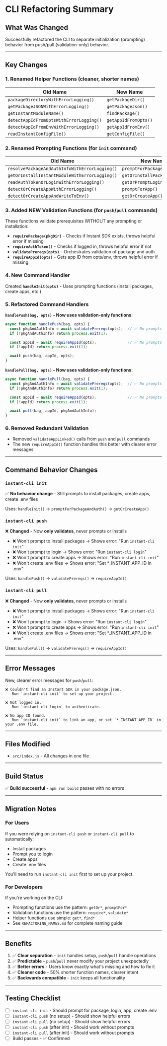 # CLI Refactoring Summary

## What Was Changed

Successfully refactored the CLI to separate initialization (prompting) behavior from push/pull (validation-only) behavior.

---

## Key Changes

### 1. **Renamed Helper Functions** (cleaner, shorter names)

| Old Name | New Name |
|----------|----------|
| `packageDirectoryWithErrorLogging()` | `getPackageDir()` |
| `getPackageJSONWithErrorLogging()` | `getPackageJson()` |
| `getInstantModuleName()` | `findPackage()` |
| `detectAppIdFromOptsWithErrorLogging()` | `getAppIdFromOpts()` |
| `detectAppIdFromEnvWithErrorLogging()` | `getAppIdFromEnv()` |
| `readInstantConfigFile()` | `getConfigFile()` |

### 2. **Renamed Prompting Functions** (for `init` command)

| Old Name | New Name |
|----------|----------|
| `resolvePackageAndAuthInfoWithErrorLogging()` | `promptForPackageAndAuth()` |
| `getOrInstallInstantModuleWithErrorLogging()` | `getOrInstallPackage()` |
| `readAuthTokenOrLoginWithErrorLogging()` | `getOrPromptLogin()` |
| `detectOrCreateAppWithErrorLogging()` | `promptForApp()` |
| `detectOrCreateAppAndWriteToEnv()` | `getOrCreateApp()` |

### 3. **Added NEW Validation Functions** (for `push`/`pull` commands)

These functions validate prerequisites WITHOUT any prompting or installation:

- **`requirePackage(pkgDir)`** - Checks if Instant SDK exists, throws helpful error if missing
- **`requireAuthToken()`** - Checks if logged in, throws helpful error if not
- **`validatePrereqs(opts)`** - Orchestrates validation of package and auth
- **`requireAppId(opts)`** - Gets app ID from opts/env, throws helpful error if missing

### 4. **New Command Handler**

Created **`handleInit(opts)`** - Uses prompting functions (install packages, create apps, etc.)

### 5. **Refactored Command Handlers**

**`handlePush(bag, opts)` - Now uses validation-only functions:**
```javascript
async function handlePush(bag, opts) {
  const pkgAndAuthInfo = await validatePrereqs(opts);  // ✅ No prompts
  if (!pkgAndAuthInfo) return process.exit(1);

  const appId = await requireAppId(opts);              // ✅ No prompts
  if (!appId) return process.exit(1);

  await push(bag, appId, opts);
}
```

**`handlePull(bag, opts)` - Now uses validation-only functions:**
```javascript
async function handlePull(bag, opts) {
  const pkgAndAuthInfo = await validatePrereqs(opts);  // ✅ No prompts
  if (!pkgAndAuthInfo) return process.exit(1);

  const appId = await requireAppId(opts);              // ✅ No prompts
  if (!appId) return process.exit(1);

  await pull(bag, appId, pkgAndAuthInfo);
}
```

### 6. **Removed Redundant Validation**

- Removed `validateAppLinked()` calls from `push` and `pull` commands
- The new `requireAppId()` function handles this better with clearer error messages

---

## Command Behavior Changes

### `instant-cli init`
✅ **No behavior change** - Still prompts to install packages, create apps, create .env files

Uses: `handleInit()` → `promptForPackageAndAuth()` → `getOrCreateApp()`

### `instant-cli push`
❌ **Changed** - Now **only validates**, never prompts or installs

- ❌ Won't prompt to install packages → Shows error: "Run `instant-cli init`"
- ❌ Won't prompt to login → Shows error: "Run `instant-cli login`"
- ❌ Won't prompt to create apps → Shows error: "Run `instant-cli init`"
- ❌ Won't create .env files → Shows error: "Set *_INSTANT_APP_ID in .env"

Uses: `handlePush()` → `validatePrereqs()` → `requireAppId()`

### `instant-cli pull`
❌ **Changed** - Now **only validates**, never prompts or installs

- ❌ Won't prompt to install packages → Shows error: "Run `instant-cli init`"
- ❌ Won't prompt to login → Shows error: "Run `instant-cli login`"
- ❌ Won't prompt to create apps → Shows error: "Run `instant-cli init`"
- ❌ Won't create .env files → Shows error: "Set *_INSTANT_APP_ID in .env"

Uses: `handlePull()` → `validatePrereqs()` → `requireAppId()`

---

## Error Messages

New, clearer error messages for `push`/`pull`:

```
❌ Couldn't find an Instant SDK in your package.json.
   Run `instant-cli init` to set up your project.

❌ Not logged in.
   Run `instant-cli login` to authenticate.

❌ No app ID found.
   Run `instant-cli init` to link an app, or set `*_INSTANT_APP_ID` in your .env file.
```

---

## Files Modified

- `src/index.js` - All changes in one file

---

## Build Status

✅ **Build successful** - `npm run build` passes with no errors

---

## Migration Notes

### For Users

If you were relying on `instant-cli push` or `instant-cli pull` to automatically:
- Install packages
- Prompt you to login
- Create apps
- Create .env files

You'll need to run `instant-cli init` first to set up your project.

### For Developers

If you're working on the CLI:
- Prompting functions use the pattern: `getOr*`, `promptFor*`
- Validation functions use the pattern: `require*`, `validate*`
- Helper functions use simple: `get*`, `find*`
- See `REFACTORING_NAMES.md` for complete naming guide

---

## Benefits

1. ✅ **Clear separation** - `init` handles setup, `push`/`pull` handle operations
2. ✅ **Predictable** - `push`/`pull` never modify your project unexpectedly
3. ✅ **Better errors** - Users know exactly what's missing and how to fix it
4. ✅ **Cleaner code** - 50% shorter function names, clearer intent
5. ✅ **Backwards compatible** - `init` keeps all functionality

---

## Testing Checklist

- [ ] `instant-cli init` - Should prompt for package, login, app, create .env
- [ ] `instant-cli push` (no setup) - Should show helpful errors
- [ ] `instant-cli pull` (no setup) - Should show helpful errors
- [ ] `instant-cli push` (after init) - Should work without prompts
- [ ] `instant-cli pull` (after init) - Should work without prompts
- [ ] Build passes - ✅ Confirmed
